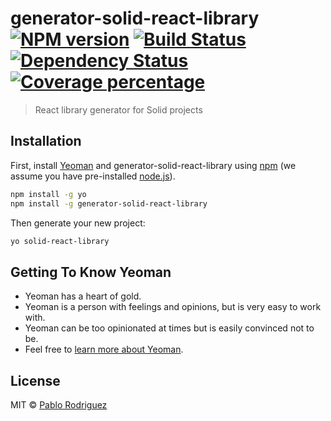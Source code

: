 # generator-solid-react-library [![NPM version][npm-image]][npm-url] [![Build Status][travis-image]][travis-url] [![Dependency Status][daviddm-image]][daviddm-url] [![Coverage percentage][coveralls-image]][coveralls-url]
> React library generator for Solid projects

## Installation

First, install [Yeoman](http://yeoman.io) and generator-solid-react-library using [npm](https://www.npmjs.com/) (we assume you have pre-installed [node.js](https://nodejs.org/)).

```bash
npm install -g yo
npm install -g generator-solid-react-library
```

Then generate your new project:

```bash
yo solid-react-library
```

## Getting To Know Yeoman

 * Yeoman has a heart of gold.
 * Yeoman is a person with feelings and opinions, but is very easy to work with.
 * Yeoman can be too opinionated at times but is easily convinced not to be.
 * Feel free to [learn more about Yeoman](http://yeoman.io/).

## License

MIT © [Pablo Rodriguez]()


[npm-image]: https://badge.fury.io/js/generator-solid-react-library.svg
[npm-url]: https://npmjs.org/package/generator-solid-react-library
[travis-image]: https://travis-ci.org/pablo-rodriguez-jd/generator-solid-react-library.svg?branch=master
[travis-url]: https://travis-ci.org/pablo-rodriguez-jd/generator-solid-react-library
[daviddm-image]: https://david-dm.org/pablo-rodriguez-jd/generator-solid-react-library.svg?theme=shields.io
[daviddm-url]: https://david-dm.org/pablo-rodriguez-jd/generator-solid-react-library
[coveralls-image]: https://coveralls.io/repos/pablo-rodriguez-jd/generator-solid-react-library/badge.svg
[coveralls-url]: https://coveralls.io/r/pablo-rodriguez-jd/generator-solid-react-library
